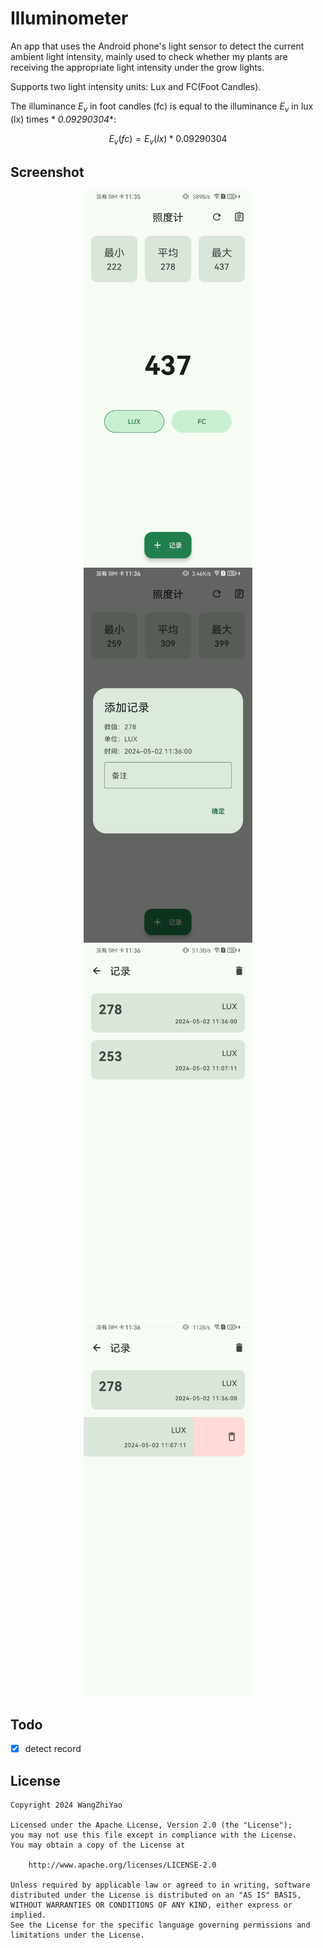 # Illuminometer

An app that uses the Android phone's light sensor to detect the current ambient light intensity,
mainly used to check whether my plants are receiving the appropriate light intensity under the grow
lights.

Supports two light intensity units: Lux and FC(Foot Candles).

The illuminance $E_v$ in foot candles (fc) is equal to the illuminance $E_v$ in lux (lx) times *
*0.09290304**:

$$
E_v(fc) = E_v(lx) * 0.09290304
$$

## Screenshot

<div class="half" style="text-align: center;">
    <img src="screenshot/Screenshot_20240502_113546.jpg" height = "600" alt="Detect" />
    <img src="screenshot/Screenshot_20240502_113602.jpg" height = "600" alt="Add Record" />
    <img src="screenshot/Screenshot_20240502_113610.jpg" height = "600" alt="Record List" />
    <img src="screenshot/Screenshot_20240502_113625.jpg" height = "600" alt="Swipe to remove record" />
</div>

## Todo

- [x] detect record

## License

    Copyright 2024 WangZhiYao
    
    Licensed under the Apache License, Version 2.0 (the "License");
    you may not use this file except in compliance with the License.
    You may obtain a copy of the License at
    
        http://www.apache.org/licenses/LICENSE-2.0
    
    Unless required by applicable law or agreed to in writing, software
    distributed under the License is distributed on an "AS IS" BASIS,
    WITHOUT WARRANTIES OR CONDITIONS OF ANY KIND, either express or implied.
    See the License for the specific language governing permissions and
    limitations under the License.